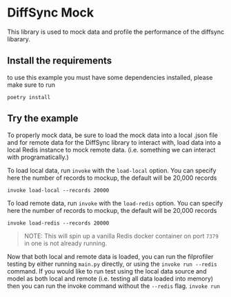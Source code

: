 # DiffSync Mock

This library is used to mock data and profile the performance of the diffsync libarary.

## Install the requirements

to use this example you must have some dependencies installed, please make sure to run 
```
poetry install
```

## Try the example

To properly mock data, be sure to load the mock data into a local .json file and for remote data for 
the DiffSync library to interact with, load data into a local Redis instance to mock remote data. (i.e. something
we can interact with programatically.)

To load local data, run `invoke` with the `load-local` option. You can specify here the number of 
records to mockup, the default will be 20,000 records
```
invoke load-local --records 20000
```
To load remote data, run `invoke` with the `load-redis` option. You can specify here the number of 
records to mockup, the default will be 20,000 records
```
invoke load-redis --records 20000
```
> NOTE: This will spin up a vanilla Redis docker container on port `7379` in one is not already running. 


Now that both local and remote data is loaded, you can run the filprofiler testing by either running `main.py`
directly, or using the `invoke run --redis` command. If you would like to run test using the local data source
and model as both local and remote (i.e. testing all data loaded into memory) then you can run the invoke command
without the `--redis` flag. `invoke run`


